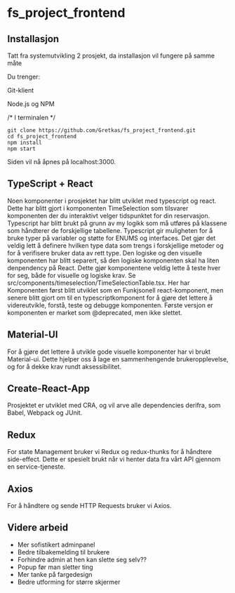 # fs_project_frontend
## Installasjon
Tatt fra systemutvikling 2 prosjekt, da installasjon vil fungere på samme måte 

Du trenger:

Git-klient

Node.js og NPM

/* I terminalen */
```
git clone https://github.com/Gretkas/fs_project_frontend.git
cd fs_project_frontend
npm install
npm start
```

Siden vil nå åpnes på localhost:3000.


## TypeScript + React
Noen komponenter i prosjektet har blitt utviklet med typescript og react. Dette har blitt gjort i komponenten TimeSelection som tilsvarer komponenten der du interaktivt velger tidspunktet for din reservasjon. Typescript har blitt brukt på grunn av my logikk som må utføres på klassene som håndterer de forskjellige tabellene. Typescript gir muligheten for å bruke typer på variabler og støtte for ENUMS og interfaces. Det gjør det veldig lett å definere hvilken type data som trengs i forskjellige metoder og for å verifisere bruker data av rett type. Den logiske og den visuelle komponenten har blitt separert, så den logiske komponenten skal ha liten denpendency på React. Dette gjør komponentene veldig lette å teste hver for seg, både for visuelle og logiske krav. Se src/components/timeselection/TimeSelectionTable.tsx. Her har Komponenten først blitt utviklet som en Funkjsonell react-komponent, men senere blitt gjort om til en typescriptkomponent for å gjøre det lettere å videreutvikle, forstå, teste og debugge komponenten. Første versjon er komponenten er market som @deprecated, men ikke slettet.

## Material-UI
For å gjøre det lettere å utvikle gode visuelle komponenter har vi brukt Material-ui. Dette hjelper oss å lage en sammenhengende brukeropplevelse, og for å dekke krav rundt aksessibilitet. 

## Create-React-App
Prosjektet er utviklet med CRA, og vil arve alle dependencies derifra, som Babel, Webpack og JUnit.

## Redux
For state Management bruker vi Redux og redux-thunks for å håndtere side-effect. Dette er spesielt brukt når vi henter data fra vårt API gjennom en service-tjeneste.

## Axios
For å håndtere og sende HTTP Requests bruker vi Axios.

## Videre arbeid

- Mer sofistikert adminpanel
- Bedre tilbakemelding til brukere
- Forhindre admin at hen kan slette seg selv??
- Popup før man sletter ting
- Mer tanke på fargedesign
- Bedre utforming for større skjermer


